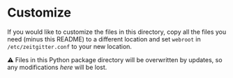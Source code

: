 # Customize

If you would like to customize the files in this directory, copy all the files
you need (minus this README) to a different location and set `webroot` in
`/etc/zeitgitter.conf` to your new location.

:warning: Files in this Python package directory will be overwritten by
updates, so any modifications *here* will be lost.
